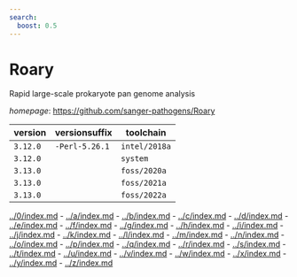 ```yaml
---
search:
  boost: 0.5
---
```

# Roary

Rapid large-scale prokaryote pan genome analysis

*homepage*: <https://github.com/sanger-pathogens/Roary>

version | versionsuffix | toolchain
--------|---------------|----------
``3.12.0`` | ``-Perl-5.26.1`` | ``intel/2018a``
``3.12.0`` |  | ``system``
``3.13.0`` |  | ``foss/2020a``
``3.13.0`` |  | ``foss/2021a``
``3.13.0`` |  | ``foss/2022a``

[../0/index.md](0) - [../a/index.md](a) - [../b/index.md](b) - [../c/index.md](c) - [../d/index.md](d) - [../e/index.md](e) - [../f/index.md](f) - [../g/index.md](g) - [../h/index.md](h) - [../i/index.md](i) - [../j/index.md](j) - [../k/index.md](k) - [../l/index.md](l) - [../m/index.md](m) - [../n/index.md](n) - [../o/index.md](o) - [../p/index.md](p) - [../q/index.md](q) - [../r/index.md](r) - [../s/index.md](s) - [../t/index.md](t) - [../u/index.md](u) - [../v/index.md](v) - [../w/index.md](w) - [../x/index.md](x) - [../y/index.md](y) - [../z/index.md](z)

